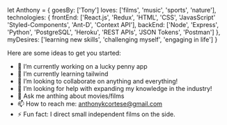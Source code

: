 let Anthony = {
  goesBy: ['Tony']
  loves: ['films', 'music', 'sports', 'nature'],
  technologies: {
    frontEnd: ['React.js', 'Redux', 'HTML', 'CSS', 'JavasScript' 'Styled-Components', 'Ant-D', 'Context API'],
    backEnd: ['Node', 'Express', 'Python', 'PostgreSQL', 'Heroku', 'REST APIs', 'JSON Tokens', 'Postman']
  },
  myDesires: ['learning new skills', 'challenging myself', 'engaging in life']
}


Here are some ideas to get you started:

- 🔭 I’m currently working on a lucky penny app
- 🌱 I’m currently learning tailwind
- 👯 I’m looking to collaborate on anything and everything!
- 🤔 I’m looking for help with expanding my knowledge in the industry!
- 💬 Ask me anthing about movies/films
- 📫 How to reach me: anthonykcortese@gmail.com
- ⚡ Fun fact: I direct small independent films on the side.

<!--
**Anthony-Cortese/Anthony-Cortese** is a ✨ _special_ ✨ repository because its `README.md` (this file) appears on your GitHub profile.


-->
